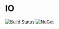 # IO

[![Build Status](https://travis-ci.org/messerli-informatik-ag/io.svg?branch=master)](https://travis-ci.org/messerli-informatik-ag/io)
[![NuGet](https://img.shields.io/nuget/v/Messerli.IO.svg)](https://www.nuget.org/packages/Messerli.IO/)
